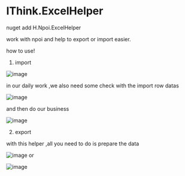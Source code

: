 # IThink.ExcelHelper
nuget add H.Npoi.ExcelHelper

work with npoi and help to export or import easier.

how to use!
1. import

![image](https://user-images.githubusercontent.com/38428011/199665711-36a2c5ea-6aef-4881-bff3-1ab9f7d3e4ff.png)

 in our daily work ,we also need some check with the import row datas
 
 ![image](https://user-images.githubusercontent.com/38428011/199665859-656f81eb-2df2-48b8-8451-4832b7749466.png)

 and then do our business
 
 ![image](https://user-images.githubusercontent.com/38428011/199666058-a6f8dce4-2f64-445d-8c96-3269ef1ac899.png)

2. export

with this  helper ,all you need to do is prepare the data

![image](https://user-images.githubusercontent.com/38428011/199666460-e8477301-b6a2-43a0-87ec-6e7d5ba40c73.png)
or

![image](https://user-images.githubusercontent.com/38428011/199666576-f0d6033b-f80a-4559-8059-4bf330ab369b.png)
